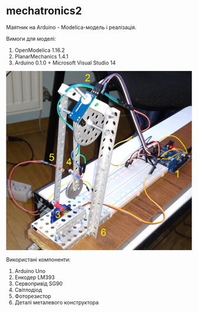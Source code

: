 # mechatronics2
Маятник на Arduino - Modelica-модель і реалізація.

Вимоги для моделі:

1. OpenModelica 1.16.2
2. PlanarMechanics 1.4.1
3. Arduino 0.1.0 + Microsoft Visual Studio 14

![picture](IMG_20210426_193028_cr.jpg)

Використані компоненти:

1. Arduino Uno
2. Енкодер LM393
3. Сервопривід SG90
4. Світлодіод
5. Фоторезистор
6. Деталі металевого конструктора
